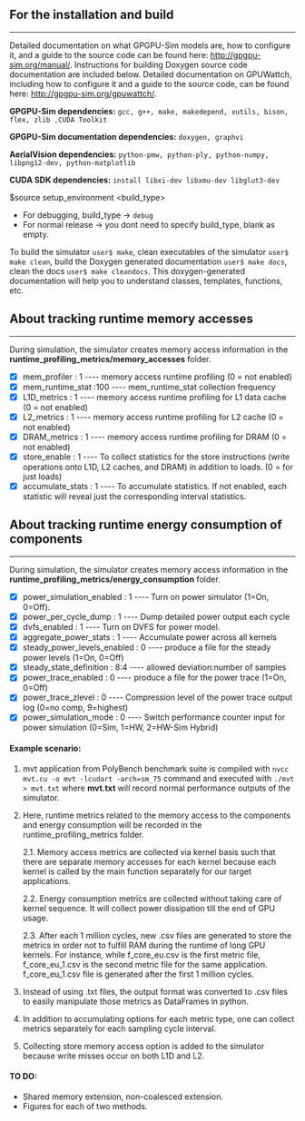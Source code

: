 ## For the installation and build
---------------------------------
Detailed documentation on what GPGPU-Sim models are, how to configure it, and a
guide to the source code can be found here: <http://gpgpu-sim.org/manual/>.
Instructions for building Doxygen source code documentation are included below.
Detailed documentation on GPUWattch, including how to configure it and a guide
to the source code, can be found here: <http://gpgpu-sim.org/gpuwattch/>.

**GPGPU-Sim dependencies:** ```gcc, g++, make, makedepend, xutils, bison, flex, zlib ,CUDA Toolkit```

**GPGPU-Sim documentation dependencies:** ```doxygen, graphvi```

**AerialVision dependencies:** ```python-pmw, python-ply, python-numpy, libpng12-dev, python-matplotlib```

**CUDA SDK dependencies:** ```install libxi-dev libxmu-dev libglut3-dev```

$source setup_environment <build_type> 
 - For debugging, build_type -> ```debug```
 - For normal release -> you dont need to specify build_type, blank as empty.

To build the simulator ```user$ make```, clean executables of the simulator ```user$ make clean```, build the Doxygen generated documentation ```user$ make docs```, clean the docs ```user$ make cleandocs```. This doxygen-generated documentation will help you to understand classes, templates, functions, etc.

## About tracking runtime memory accesses
-------------------------------------------
During simulation, the simulator creates memory access information in the **runtime_profiling_metrics/memory_accesses** folder. 
 - [x] mem_profiler : 1 ---- memory access runtime profiling (0 = not enabled)
 - [x] mem_runtime_stat :100 ---- mem_runtime_stat collection frequency
 - [x] L1D_metrics : 1 ---- memory access runtime profiling for L1 data cache (0 = not enabled)
 - [x] L2_metrics : 1 ---- memory access runtime profiling for L2 cache (0 = not enabled)
 - [x] DRAM_metrics : 1 ---- memory access runtime profiling for DRAM (0 = not enabled)
 - [x] store_enable : 1 ---- To collect statistics for the store instructions (write operations onto L1D, L2 caches, and DRAM) in addition to loads. (0 = for just loads)
 - [x] accumulate_stats : 1 ---- To accumulate statistics. If not enabled, each statistic will reveal just the corresponding interval statistics.

## About tracking runtime energy consumption of components
-------------------------------------------
During simulation, the simulator creates memory access information in the **runtime_profiling_metrics/energy_consumption** folder. 
 - [x] power_simulation_enabled : 1 ---- Turn on power simulator (1=On, 0=Off).
 - [x] power_per_cycle_dump : 1 ---- Dump detailed power output each cycle
 - [x] dvfs_enabled : 1 ---- Turn on DVFS for power model.
 - [x] aggregate_power_stats : 1 ---- Accumulate power across all kernels
 - [x] steady_power_levels_enabled :  0 ---- produce a file for the steady power levels (1=On, 0=Off)
 - [x] steady_state_definition : 8:4 ---- allowed deviation:number of samples
 - [x] power_trace_enabled : 0 ---- produce a file for the power trace (1=On, 0=Off) 
 - [x] power_trace_zlevel : 0 ---- Compression level of the power trace output log (0=no comp, 9=highest)
 - [x] power_simulation_mode : 0 ---- Switch performance counter input for power simulation (0=Sim, 1=HW, 2=HW-Sim Hybrid)

#### Example scenario:
1. mvt application from PolyBench benchmark suite is compiled with ```nvcc mvt.cu -o mvt -lcudart -arch=sm_75``` command and executed with ```./mvt > mvt.txt``` where **mvt.txt** will record normal performance outputs of the simulator. 
2. Here, runtime metrics related to the memory access to the components and energy consumption will be recorded in the runtime_profiling_metrics folder.
	
	2.1. Memory access metrics are collected via kernel basis such that there are separate memory accesses for each kernel because each kernel is called by the main function separately for our target applications.
	
	2.2. Energy consumption metrics are collected without taking care of kernel sequence. It will collect power dissipation till the end of GPU usage.
	
	2.3. After each 1 million cycles, new .csv files are generated to store the metrics in order not to fulfill RAM during the runtime of long GPU kernels. For instance, while f_core_eu.csv is the first metric file, f_core_eu_1.csv is the second metric file for the same application. f_core_eu_1.csv file is generated after the first 1 million cycles.
3. Instead of using .txt files, the output format was converted to .csv files to easily manipulate those metrics as DataFrames in python.
4. In addition to accumulating options for each metric type, one can collect metrics separately for each sampling cycle interval.
5. Collecting store memory access option is added to the simulator because write misses occur on both L1D and L2.



#### TO DO:
- Shared memory extension, non-coalesced extension.
- Figures for each of two methods. 
